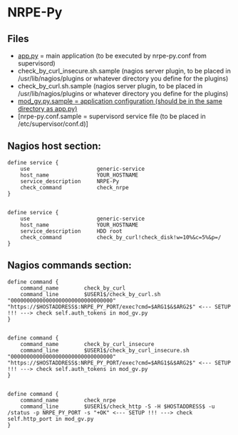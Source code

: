 # NRPE-Py

## Files
* [app.py](https://github.com/vbeskrovny/NRPE-Py/blob/f1e144bab3767ae71e3d339c9f008d3e0ca06655/app.py) = main application (to be executed by nrpe-py.conf from supervisord)
* check_by_curl_insecure.sh.sample (nagios server plugin, to be placed in /usr/lib/nagios/plugins or whatever directory you define for the plugins)
* check_by_curl.sh.sample (nagios server plugin, to be placed in /usr/lib/nagios/plugins or whatever directory you define for the plugins)
* [mod_gv.py.sample = application configuration (should be in the same directory as app.py)](https://github.com/vbeskrovny/NRPE-Py/blob/f1e144bab3767ae71e3d339c9f008d3e0ca06655/mod_gv.py.sample)
* [nrpe-py.conf.sample = supervisord service file (to be placed in /etc/supervisor/conf.d)]


## Nagios host section:
```
define service {                                                                                                                                                               
    use                     generic-service
    host_name               YOUR_HOSTNAME
    service_description     NRPE-Py
    check_command           check_nrpe
}


define service {                                                                                                                                                               
    use                     generic-service
    host_name               YOUR_HOSTNAME
    service_description     HDD root
    check_command           check_by_curl!check_disk!w=10%&c=5%&p=/
}
```

## Nagios commands section:
```
define command {
    command_name        check_by_curl
    command_line        $USER1$/check_by_curl.sh "00000000000000000000000000000000" "https://$HOSTADDRESS$:NRPE_PY_PORT/exec?cmd=$ARG1$&$ARG2$" <--- SETUP !!! ---> check self.auth_tokens in mod_gv.py
}


define command {
    command_name        check_by_curl_insecure
    command_line        $USER1$/check_by_curl_insecure.sh "00000000000000000000000000000000" "https://$HOSTADDRESS$:NRPE_PY_PORT/exec?cmd=$ARG1$&$ARG2$" <--- SETUP !!! ---> check self.auth_tokens in mod_gv.py
}


define command {
    command_name        check_nrpe
    command_line        $USER1$/check_http -S -H $HOSTADDRESS$ -u /status -p NRPE_PY_PORT -s "+OK" <--- SETUP !!! ---> check self.http_port in mod_gv.py
}
```